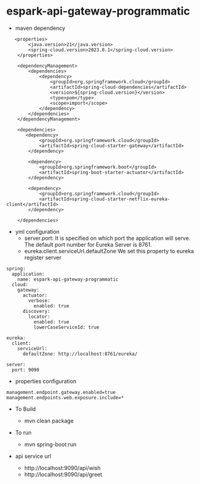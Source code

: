 # espark-api-gateway-programmatic


* maven dependency
```  
   <properties>
		<java.version>21</java.version>
		<spring-cloud.version>2023.0.1</spring-cloud.version>
	</properties>
	
    <dependencyManagement>
		<dependencies>
			<dependency>
				<groupId>org.springframework.cloud</groupId>
				<artifactId>spring-cloud-dependencies</artifactId>
				<version>${spring-cloud.version}</version>
				<type>pom</type>
				<scope>import</scope>
			</dependency>
		</dependencies>
	</dependencyManagement>
	
    <dependencies>
       <dependency>
			<groupId>org.springframework.cloud</groupId>
			<artifactId>spring-cloud-starter-gateway</artifactId>
		</dependency>

		<dependency>
			<groupId>org.springframework.boot</groupId>
			<artifactId>spring-boot-starter-actuator</artifactId>
		</dependency>

		<dependency>
			<groupId>org.springframework.cloud</groupId>
			<artifactId>spring-cloud-starter-netflix-eureka-client</artifactId>
		</dependency>

    </dependencies>
```

* yml configuration
  * server.port: It is specified on which port the application will serve. The default port number for Eureka Server is 8761.
  * eureka.client.serviceUrl.defaultZone We set this property to eureka register server 

```
spring:
  application:
    name: espark-api-gateway-programmatic
  cloud:
    gateway:
      actuator:
        verbose:
          enabled: true
      discovery:
        locator:
          enabled: true
          lowerCaseServiceId: true

eureka:
  client:
    serviceUrl:
      defaultZone: http://localhost:8761/eureka/

server:
  port: 9090
``` 

* properties configuration 
```
management.endpoint.gateway.enabled=true
management.endpoints.web.exposure.include=*
```

* To Build
    * mvn clean package

* To run
    * mvn spring-boot:run

* api service url
  * http://localhost:9090/api/wish
  * http://localhost:9090/api/greet
